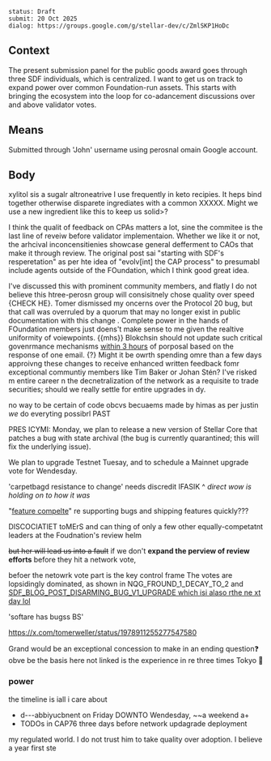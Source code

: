 ```
status: Draft
submit: 20 Oct 2025
dialog: https://groups.google.com/g/stellar-dev/c/ZmlSKP1HoDc
```

## Context

The present submission panel for the public goods award goes through three SDF individuals, which is centralized. I want to get us on track to expand power over common Foundation-run assets. This starts with bringing the ecosystem into the loop for co-adancement discussions over and above validator votes.

## Means

Submitted through 'John' username using perosnal omain Google account.

## Body

xylitol sis a sugalr altroneatrive I use frequently in keto recipies. It heps bind together otherwise disparete ingrediates with a common XXXXX. Might we use a new ingredient like this to keep us solid>?

I think the qualit of feedback on CPAs matters a lot, sine the commitee is the last line of reveiw before validator implementaion. Whether we like it or not, the arhcival inconcensitienies showcase general defferment to CAOs that make it through review. The original post sai "starting with SDF's resperetation" as per hte idea of "evolv[int] the CAP process" to presumabl include agents outside of the FOundation, which I think good great idea.

I've discussed this with prominent community members, and flatly I do not believe this htree-perosn group will consisitnely chose quality over speed {CHECK HE}. Tomer dismissed my oncerns over the Protocol 20 bug, but that call was  overruled by a quorum that may no longer exist in public documentation with this change . Complete power in the hands of FOundation members just doens't make sense to me given the realtive uniformity of voiewpoints.
{{mhs}}
Blokchsin should not update such critical govenrmance mechanisms [within 3 hours](https://github.com/stellar/stellar-protocol/pull/1792) of porposal based on the response of one email. {?} Might it be owrth spending omre than a few days approivng these changes to receive enhanced written feedback fomr exceptional communtiy members like Tim Baker or Johan Stén? I've risked m entire career n the decnetralization of the network as a requisite to trade securities; should we really settle for entire upgrades in dy.



no way to be certain of code obcvs becuaems made by himas as per justin
_we_ do everyting possibrl
PAST

PRES
ICYMI: Monday, we plan to release a new version of Stellar Core that patches a bug with state archival (the bug is currently quarantined; this will fix the underlying issue).

We plan to upgrade Testnet Tuesay, and to schedule a Mainnet upgrade vote for Wendesday.










'carpetbagd resistance to change' needs discredit IFASIK
             ^ _direct wow is holding on to how it was_


"[feature compelte](https://stellar.org/foundation/roadmap)"
re supporting bugs and shipping features quickly???



DISCOCIATIET toMErS
and can thing of only a few other equally-competatnt leaders at the Foudnation's review helm

~~but her will lead us into a fault~~ if we don't **expand the perview of review efforts** before they hit a network vote, 



befoer the netowrk vote part is the key control frame 
The votes are lopsidingly dominated, as shown in NQG_FROUND_1_DECAY_TO_2 and [SDF_BLOG_POST_DISARMING_BUG_V1_UPGRADE which isi alaso rthe ne xt day lol](https://stellar.org/blog/developers/our-decision-to-disarm-validators-and-vote-to-postpone-the-protocol-20-upgrade) 


'softare has bugss BS'


https://x.com/tomerweller/status/1978911255277547580




Grand would be an exceptional concession to make in an ending question❓
obve be the basis here not linked is the experience in re three times Tokyo 🗼 

### power

the timeline is iall i care about 

- d---abbiyucbnent on Friday DOWNTO Wendesday, ~~a weekend a+
- TODOs in CAP76 three days before network updagrade deployment







my regulated world. I do not trust him to take quality over adoption. I believe a year first ste